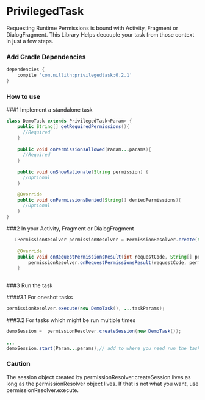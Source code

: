 # PrivilegedTask
Requesting Runtime Permissions is bound with Activity, Fragment or DialogFragment. This Library Helps decouple your task from those context in just a few steps.

### Add Gradle Dependencies

```groovy
dependencies {
    compile 'com.nillith:privilegedtask:0.2.1'
}
```
### How to use
###1 Implement a standalone task
```java
class DemoTask extends PrivilegedTask<Param> {
    public String[] getRequiredPermissions(){
      //Required
    }
    
    public void onPermissionsAllowed(Param...params){
      //Required
    }
    
    public void onShowRationale(String permission) {
      //Optional
    }

    @Override
    public void onPermissionsDenied(String[] deniedPermissions){
      //Optional
    }
}
```

###2 In your Activity, Fragment or DialogFragment
```java
   IPermissionResolver permissionResolver = PermissionResolver.create(this);
   
    @Override
    public void onRequestPermissionsResult(int requestCode, String[] permissions, int[] grantResults) {
        permissionResolver.onRequestPermissionsResult(requestCode, permissions, grantResults);
    }
   
```

###3 Run the task

####3.1 For oneshot tasks

```java
permissionResolver.execute(new DemoTask(), ...taskParams);
```

###3.2 For tasks which might be run multiple times

```java
demoSession =  permissionResolver.createSession(new DemoTask());
  
...
demoSession.start(Param...params);// add to where you need run the task.
```

### Caution
The session object created by permissionResolver.createSession lives as long as the permissionResolver object lives. If that is not what you want, use permissionResolver.execute.
  
  
